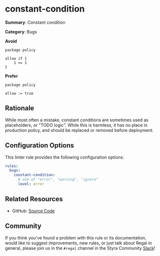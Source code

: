 # constant-condition

**Summary**: Constant condition

**Category**: Bugs

**Avoid**
```rego
package policy

allow if {
    1 == 1
}
```

**Prefer**
```rego
package policy

allow := true
```

## Rationale

While most often a mistake, constant conditions are sometimes used as placeholders, or "TODO logic". While this is
harmless, it has no place in production policy, and should be replaced or removed before deployment.

## Configuration Options

This linter rule provides the following configuration options:

```yaml
rules:
  bugs:
    constant-condition:
      # one of "error", "warning", "ignore"
      level: error
```

## Related Resources

- GitHub: [Source Code](https://github.com/open-policy-agent/regal/blob/main/bundle/regal/rules/bugs/constant-condition/constant_condition.rego)

## Community

If you think you've found a problem with this rule or its documentation, would like to suggest improvements, new rules,
or just talk about Regal in general, please join us in the `#regal` channel in the Styra Community
[Slack](https://inviter.co/styra)!
